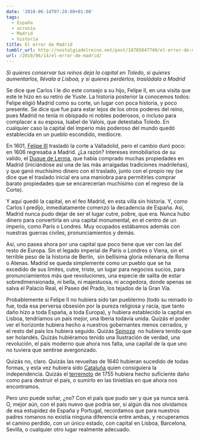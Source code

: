 ```yaml
---
date: '2010-06-14T07:28:00+01:00'
tags:
  - España
  - ucronía
  - Madrid
  - historia
title: El error de Madrid
tumblr_url: http://nostalgiadelreino.net/post/18785847740/el-error-de-madrid
url: /2010/06/14/el-error-de-madrid/
---
```


<p><i>Si quieres conservar tus reinos deja la capital en Toledo, si quieres aumentarlos, llévala a Lisboa, y si quieres perderlos, trasládala a Madrid</i></p><p>Se dice que Carlos I le dio este consejo a su hijo, Felipe II, en una visita que este le hizo en su retiro de Yuste. La historia posterior la conocemos todos: Felipe eligió Madrid como su corte, un lugar con poca historia, y poco presente. Se dice que fue para estar lejos de los otros poderes del reino, pues Madrid no tenía ni obispado ni nobles poderosos, o incluso para complacer a su esposa, Isabel de Valois, que detestaba Toledo. En cualquier caso la capital del imperio más poderoso del mundo quedó establecida en un pueblo escondido, mediocre.</p><p>En 1601, <a href="http://es.wikipedia.org/wiki/Felipe_III_de_Espa%C3%B1a" title="Felipe III">Felipe III</a> trasladó la corte a Valladolid, pero el cambio duró poco: en 1606 regresaba a Madrid. ¿La razón? Intereses inmobiliarios de su valido, el <a href="http://es.wikipedia.org/wiki/Francisco_de_Sandoval_y_Rojas,_primer_duque_de_Lerma" title="Duque de Lerma">Duque de Lerma</a>, que había comprado muchas propiedades en Madrid (iniciándose así una de las más arraigadas tradiciones madrileñas), y que ganó muchísimo dinero con el traslado, junto con el propio rey (se dice que el traslado inicial era una maniobra para permitirles comprar barato propiedades que se encarecerían muchísimo con el regreso de la Corte). </p><p>Y aquí quedó la capital, en el feo Madrid, en esta villa sin historia. Y, como Carlos I predijo, inmediatamente comenzó la decadencia de España. Así, Madrid nunca pudo dejar de ser el lugar cutre, pobre, que era. Nunca hubo dinero para convertirla en una capital monumental, en el centro de un imperio, como París o Londres. Muy ocupados estábamos además con nuestras guerras civiles, pronunciamientos y demás.</p><p>Así, uno pasea ahora por una capital que poco tiene que ver con las del resto de Europa. Sin el legado imperial de París o Londres o Viena, sin el terrible peso de la historia de Berlín,  sin bellísima gloria milenaria de Roma o Atenas. Madrid se queda simplemente como un pueblo que se ha excedido de sus límites, cutre, triste, un lugar para negocios sucios, para pronunciamientos más que revoluciones, una especie de salita de estar sobredimensionada, ni bella, ni majestuosa, ni acogedora, donde apenas se salva el Palacio Real, el Paseo del Prado, los tejados de la Gran Vía.</p><p>Probablemente si Felipe II no hubiera sido tan pueblerino (todo su reinado lo fue, toda esa perversa obsesión por la pureza religiosa y racia, que tanto daño hizo a toda España, a toda Europa), y hubiera establecido la capital en Lisboa, tendríamos un país mejor, una Iberia todavía unida. Quizás el poder ver el horizonte hubiera hecho a nuestros gobernantes menos cerrados, y el resto del país los hubiera seguido. Quizás <a href="http://es.wikipedia.org/wiki/Baruch_Spinoza" title="Spinoza">Spinoza</a>  no hubiera tenido que ser holandés. Quizás hubiéramos tenido una Ilustración de verdad, una revolución, el país moderno que ahora nos falta, una capital de la que uno no tuviera que sentirse avergonzado.</p><p>Quizás no, claro. Quizás las revueltas de 1640 hubieran sucedido de todas formas, y esta vez hubiera sido <a href="http://es.wikipedia.org/wiki/Sublevaci%C3%B3n_de_Catalu%C3%B1a_(1640)" title="Cataluña">Cataluña</a> quien consiguiera la independencia. Quizás el <a href="http://es.wikipedia.org/wiki/Terremoto_de_Lisboa_de_1755" title="terremoto">terremoto</a> de 1755 hubiera hecho suficiente daño como para destruir el país, o sumirlo en las tinieblas en que ahora nos encontramos.</p><p>Pero uno puede soñar, ¿no? Con el país que pudo ser y que ya nunca será. O, mejor aún, con el país nuevo que podría ser, si algún día nos olvidamos de esa estupidez de España y Portugal, recordamos que para nuestros padres romanos no existía ninguna diferencia entre ambas, y recuperamos el camino perdido, con un único estado, con capital en Lisboa, Barcelona, Sevilla, o cualquier otro lugar realmente adecuado.</p>